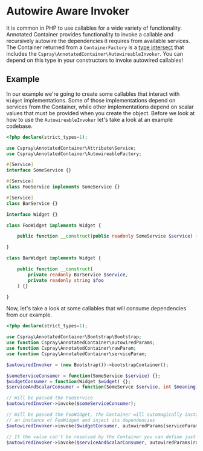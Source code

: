 # Autowire Aware Invoker

It is common in PHP to use callables for a wide variety of functionality. Annotated Container provides functionality to invoke a callable and recursively autowire the dependencies it requires from available services. The Container returned from a `ContainerFactory` is a [type intersect](https://www.php.net/manual/en/language.types.declarations.php#language.types.declarations.composite.intersection) that includes the `Cspray\AnnotatedContainer\AutowireableInvoker`. You can depend on this type in your constructors to invoke autowired callables!

## Example

In our example we're going to create some callables that interact with `Widget` implementations. Some of those implementations depend on services from the Container, while other implementations depend on scalar values that must be provided when you create the object. Before we look at how to use the `AutowireableInvoker` let's take a look at an example codebase.

```php
<?php declare(strict_types=1);

use Cspray\AnnotatedContainer\Attribute\Service;
use Cspray\AnnotatedContainer\AutowireableFactory;

#[Service]
interface SomeService {}

#[Service]
class FooService implements SomeService {}

#[Service]
class BarService {}

interface Widget {}

class FooWidget implements Widget {

    public function __construct(public readonly SomeService $service) {}

}

class BarWidget implements Widget {

    public function __construct(
        private readonly BarService $service, 
        private readonly string $foo
    ) {} 

}
```

Now, let's take a look at some callables that will consume dependencies from our example.


```php
<?php declare(strict_types=1);

use Cspray\AnnotatedContainer\Bootstrap\Bootstrap;
use function Cspray\AnnotatedContainer\autowiredParams;
use function Cspray\AnnotatedContainer\rawParam;
use function Cspray\AnnotatedContainer\serviceParam;

$autowiredInvoker = (new Bootstrap())->bootstrapContainer();

$someServiceConsumer = function(SomeService $service) {};
$widgetConsumer = function(Widget $widget) {};
$serviceAndScalarConsumer = function(SomeServce $service, int $meaning) {};

// Will be passed the FooService
$autowiredInvoker->invoke($someServiceConsumer); 

// Will be passed the FooWidget, the Container will automagically instantiate 
// an instance of FooWidget and inject its dependencies
$autowiredInvoker->invoke($widgetConsumer, autowiredParams(serviceParam('widget', FooWidget::class)));

// If the value can't be resolved by the Container you can define just its value
$autowiredInvoker->invoke($serviceAndScalarConsumer, autowiredParams(rawParam('meaning', 42)));
```
